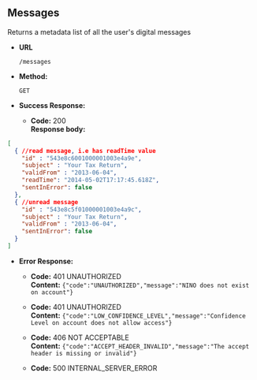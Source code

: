 Messages
----
  Returns a metadata list of all the user's digital messages

* **URL**

  `/messages`

* **Method:**

  `GET`


* **Success Response:**

  * **Code:** 200 <br />
    **Response body:**

```json
[
  { //read message, i.e has readTime value
    "id" : "543e8c6001000001003e4a9e",
    "subject" : "Your Tax Return",
    "validFrom" : "2013-06-04",
    "readTime": "2014-05-02T17:17:45.618Z",
    "sentInError": false
  },
  { //unread message
    "id" : "543e8c5f01000001003e4a9c",
    "subject" : "Your Tax Return",
    "validFrom" : "2013-06-04",
    "sentInError": false
  }
]
```

* **Error Response:**

  * **Code:** 401 UNAUTHORIZED <br />
    **Content:** `{"code":"UNAUTHORIZED","message":"NINO does not exist on account"}`

  * **Code:** 401 UNAUTHORIZED <br />
    **Content:** `{"code":"LOW_CONFIDENCE_LEVEL","message":"Confidence Level on account does not allow access"}`

  * **Code:** 406 NOT ACCEPTABLE <br />
    **Content:** `{"code":"ACCEPT_HEADER_INVALID","message":"The accept header is missing or invalid"}`

  * **Code:** 500 INTERNAL_SERVER_ERROR <br />


